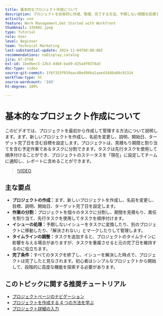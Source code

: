 ```yaml
---
title: 基本的なプロジェクト作成について
description: プロジェクトを効率的に作成、管理、完了する方法、予期しない問題を処理する方法、基本的なプロジェクト管理機能を習得するための初心者にわかりやすいヒントを探索する方法について説明します。
activity: use
feature: Work Management,Get Started with Workfront
thumbnail: 335082.jpeg
type: Tutorial
role: User
level: Beginner
team: Technical Marketing
last-substantial-update: 2024-11-04T00:00:00Z
recommendations: noDisplay,catalog
jira: KT-8768
exl-id: 1be0bec5-13b3-44b0-ba49-d25adf0378a5
doc-type: video
source-git-commit: 1f6f333f919aacd8ed94ba1aae434d8a80c91314
workflow-type: ht
source-wordcount: '243'
ht-degree: 100%

---
```


# 基本的なプロジェクト作成について

このビデオでは、プロジェクトを最初から作成して管理する方法について説明します。まず、新しいプロジェクトを作成し、名前を変更し、説明、開始日、ターゲット完了日を含む目標を設定します。プロジェクトは、見積もり期間と割り当てを含む予定作業であるタスクに分割できます。タスクは先行タスクを使用して順序付けることができ、プロジェクトのステータスを「現在」に設定してチームに通知し、レポートに含めることができます。


>[!VIDEO](https://video.tv.adobe.com/v/335082/?quality=12&learn=on&enablevpops)

## 主な要点

* **プロジェクトの作成：**&#x200B;まず、新しいプロジェクトを作成し、名前を変更し、目標、説明、開始日、ターゲット完了日を設定します。
* **作業の分割：**&#x200B;プロジェクトを個々のタスクに分割し、期間を見積もり、責任を割り当て、先行タスクを使用してタスクを順序付けます。
* **イシューの処理：**&#x200B;予期しないイシューをタスクに変換したり、別のプロジェクトに移動したり、「解決されない」とマークしたりして管理します。
* **タイムラインの調整：**&#x200B;タスクを追加すると、プロジェクトのタイムラインに影響を与える場合がありますが、タスクを重複させると元の完了日を維持するのに役立ちます。
* **完了条件：**&#x200B;すべてのタスクを終了し、イシューを解決した時点で、プロジェクトは完了したと見なされます。初心者はシンプルなプロジェクトから開始して、段階的に高度な機能を探索する必要があります。


## このトピックに関する推奨チュートリアル

* [プロジェクトページのナビゲーション](/help/manage-work/projects/navigate-the-project-page.md)
* [プロジェクトを作成する 4 つの方法を学ぶ](/help/manage-work/projects/understand-other-ways-to-create-projects.md)
* [プロジェクト詳細の入力](/help/manage-work/projects/fill-in-the-project-details.md)

